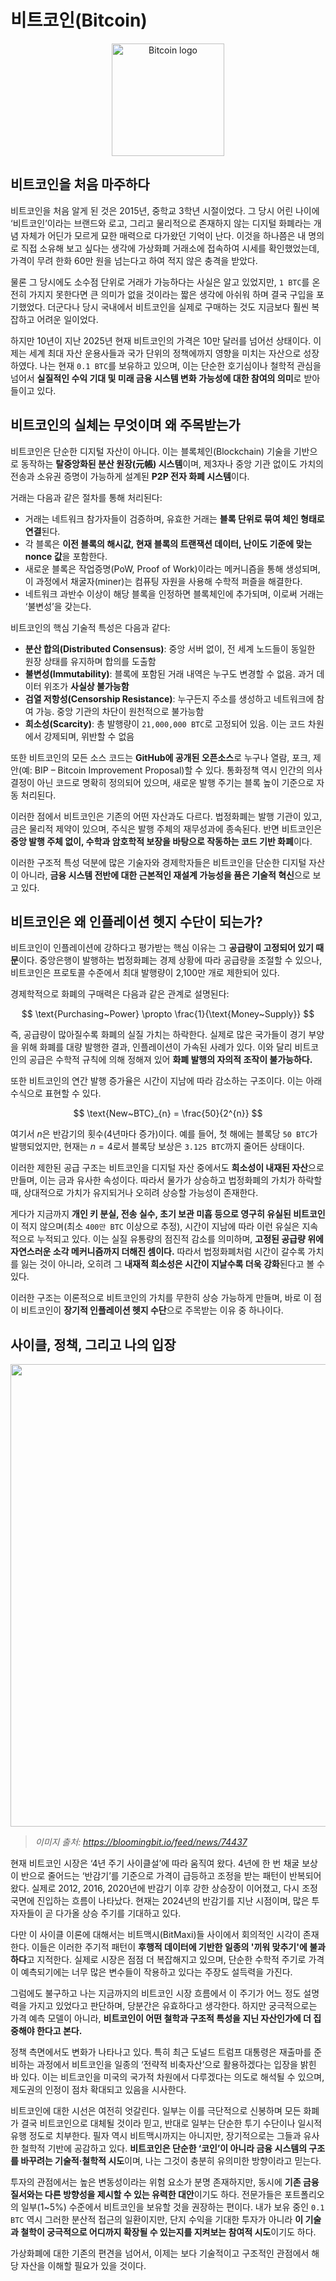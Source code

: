# 비트코인(Bitcoin)

<p align="center">
  <img src="https://bitcoin.org/img/icons/opengraph.png" width="180" alt="Bitcoin logo" />
</p>


## 비트코인을 처음 마주하다

비트코인을 처음 알게 된 것은 2015년, 중학교 3학년 시절이었다. 그 당시 어린 나이에 ‘비트코인’이라는 브랜드와 로고, 그리고 물리적으로 존재하지 않는 디지털 화폐라는 개념 자체가 어딘가 모르게 묘한 매력으로 다가왔던 기억이 난다. 이것을 하나쯤은 내 명의로 직접 소유해 보고 싶다는 생각에 가상화폐 거래소에 접속하여 시세를 확인했었는데, 가격이 무려 한화 60만 원을 넘는다고 하여 적지 않은 충격을 받았다.

물론 그 당시에도 소수점 단위로 거래가 가능하다는 사실은 알고 있었지만, `1 BTC`를 온전히 가지지 못한다면 큰 의미가 없을 것이라는 짧은 생각에 아쉬워 하며 결국 구입을 포기했었다. 더군다나 당시 국내에서 비트코인을 실제로 구매하는 것도 지금보다 훨씬 복잡하고 어려운 일이었다.

하지만 10년이 지난 2025년 현재 비트코인의 가격은 10만 달러를 넘어선 상태이다. 이제는 세계 최대 자산 운용사들과 국가 단위의 정책에까지 영향을 미치는 자산으로 성장하였다. 나는 현재 `0.1 BTC`를 보유하고 있으며, 이는 단순한 호기심이나 철학적 관심을 넘어서 **실질적인 수익 기대 및 미래 금융 시스템 변화 가능성에 대한 참여의 의미**로 받아들이고 있다.

## 비트코인의 실체는 무엇이며 왜 주목받는가

비트코인은 단순한 디지털 자산이 아니다. 이는 블록체인(Blockchain) 기술을 기반으로 동작하는 **탈중앙화된 분산 원장(元帳) 시스템**이며, 제3자나 중앙 기관 없이도 가치의 전송과 소유권 증명이 가능하게 설계된 **P2P 전자 화폐 시스템**이다.

거래는 다음과 같은 절차를 통해 처리된다:

- 거래는 네트워크 참가자들이 검증하며, 유효한 거래는 **블록 단위로 묶여 체인 형태로 연결**된다.
- 각 블록은 **이전 블록의 해시값, 현재 블록의 트랜잭션 데이터, 난이도 기준에 맞는 nonce 값**을 포함한다.
- 새로운 블록은 작업증명(PoW, Proof of Work)이라는 메커니즘을 통해 생성되며, 이 과정에서 채굴자(miner)는 컴퓨팅 자원을 사용해 수학적 퍼즐을 해결한다.
- 네트워크 과반수 이상이 해당 블록을 인정하면 블록체인에 추가되며, 이로써 거래는 ‘불변성’을 갖는다.

비트코인의 핵심 기술적 특성은 다음과 같다:

- **분산 합의(Distributed Consensus)**: 중앙 서버 없이, 전 세계 노드들이 동일한 원장 상태를 유지하며 합의를 도출함
- **불변성(Immutability)**: 블록에 포함된 거래 내역은 누구도 변경할 수 없음. 과거 데이터 위조가 **사실상 불가능함**
- **검열 저항성(Censorship Resistance)**: 누구든지 주소를 생성하고 네트워크에 참여 가능. 중앙 기관의 차단이 원천적으로 불가능함
- **희소성(Scarcity)**: 총 발행량이 `21,000,000 BTC`로 고정되어 있음. 이는 코드 차원에서 강제되며, 위반할 수 없음

또한 비트코인의 모든 소스 코드는 **GitHub에 공개된 오픈소스**로 누구나 열람, 포크, 제안(예: BIP – Bitcoin Improvement Proposal)할 수 있다. 통화정책 역시 인간의 의사결정이 아닌 코드로 명확히 정의되어 있으며, 새로운 발행 주기는 블록 높이 기준으로 자동 처리된다.

이러한 점에서 비트코인은 기존의 어떤 자산과도 다르다. 법정화폐는 발행 기관이 있고, 금은 물리적 제약이 있으며, 주식은 발행 주체의 재무성과에 종속된다. 반면 비트코인은 **중앙 발행 주체 없이, 수학과 암호학적 보장을 바탕으로 작동하는 코드 기반 화폐**이다.

이러한 구조적 특성 덕분에 많은 기술자와 경제학자들은 비트코인을 단순한 디지털 자산이 아니라, **금융 시스템 전반에 대한 근본적인 재설계 가능성을 품은 기술적 혁신**으로 보고 있다.

## 비트코인은 왜 인플레이션 헷지 수단이 되는가?

비트코인이 인플레이션에 강하다고 평가받는 핵심 이유는 그 **공급량이 고정되어 있기 때문**이다. 중앙은행이 발행하는 법정화폐는 경제 상황에 따라 공급량을 조절할 수 있으나, 비트코인은 프로토콜 수준에서 최대 발행량이 2,100만 개로 제한되어 있다.

경제학적으로 화폐의 구매력은 다음과 같은 관계로 설명된다:

$$
\text{Purchasing~Power} \propto \frac{1}{\text{Money~Supply}}
$$

즉, 공급량이 많아질수록 화폐의 실질 가치는 하락한다. 실제로 많은 국가들이 경기 부양을 위해 화폐를 대량 발행한 결과, 인플레이션이 가속된 사례가 있다. 이와 달리 비트코인의 공급은 수학적 규칙에 의해 정해져 있어 **화폐 발행의 자의적 조작이 불가능하다.**

또한 비트코인의 연간 발행 증가율은 시간이 지남에 따라 감소하는 구조이다. 이는 아래 수식으로 표현할 수 있다.

$$
\text{New~BTC}_{n} = \frac{50}{2^{n}}
$$

여기서 $n$은 반감기의 횟수(4년마다 증가)이다. 예를 들어, 첫 해에는 블록당 `50 BTC`가 발행되었지만, 현재는 $n = 4$로서 블록당 보상은 `3.125 BTC`까지 줄어든 상태이다.

이러한 제한된 공급 구조는 비트코인을 디지털 자산 중에서도 **희소성이 내재된 자산**으로 만들며, 이는 금과 유사한 속성이다. 따라서 물가가 상승하고 법정화폐의 가치가 하락할 때, 상대적으로 가치가 유지되거나 오히려 상승할 가능성이 존재한다.

게다가 지금까지 **개인 키 분실, 전송 실수, 초기 보관 미흡 등으로 영구히 유실된 비트코인**이 적지 않으며(최소 `400만 BTC` 이상으로 추정), 시간이 지남에 따라 이런 유실은 지속적으로 누적되고 있다. 이는 실질 유통량의 점진적 감소를 의미하며, **고정된 공급량 위에 자연스러운 소각 메커니즘까지 더해진 셈이다.** 따라서 법정화폐처럼 시간이 갈수록 가치를 잃는 것이 아니라, 오히려 그 **내재적 희소성은 시간이 지날수록 더욱 강화**된다고 볼 수 있다.

이러한 구조는 이론적으로 비트코인의 가치를 무한히 상승 가능하게 만들며, 바로 이 점이 비트코인이 **장기적 인플레이션 헷지 수단**으로 주목받는 이유 중 하나이다.

## 사이클, 정책, 그리고 나의 입장

<p align="left">
  <img src="https://media.bloomingbit.io/prod/news/f98653ed-0ee7-4447-bba4-a0155aea6bf8.png" width="740"/>
</p>

> *이미지 출처: https://bloomingbit.io/feed/news/74437*  

현재 비트코인 시장은 ‘4년 주기 사이클설’에 따라 움직여 왔다. 4년에 한 번 채굴 보상이 반으로 줄어드는 ‘반감기’를 기준으로 가격이 급등하고 조정을 받는 패턴이 반복되어 왔다. 실제로 2012, 2016, 2020년에 반감기 이후 강한 상승장이 이어졌고, 다시 조정 국면에 진입하는 흐름이 나타났다. 현재는 2024년의 반감기를 지난 시점이며, 많은 투자자들이 곧 다가올 상승 주기를 기대하고 있다.

다만 이 사이클 이론에 대해서는 비트맥시(BitMaxi)들 사이에서 회의적인 시각이 존재한다. 이들은 이러한 주기적 패턴이 **후행적 데이터에 기반한 일종의 '끼워 맞추기'에 불과하다**고 지적한다. 실제로 시장은 점점 더 복잡해지고 있으며, 단순한 수학적 주기로 가격이 예측되기에는 너무 많은 변수들이 작용하고 있다는 주장도 설득력을 가진다.

그럼에도 불구하고 나는 지금까지의 비트코인 시장 흐름에서 이 주기가 어느 정도 설명력을 가지고 있었다고 판단하며, 당분간은 유효하다고 생각한다. 하지만 궁극적으로는 가격 예측 모델이 아니라, **비트코인이 어떤 철학과 구조적 특성을 지닌 자산인가에 더 집중해야 한다고 본다.**

정책 측면에서도 변화가 나타나고 있다. 특히 최근 도널드 트럼프 대통령은 재출마를 준비하는 과정에서 비트코인을 일종의 ‘전략적 비축자산’으로 활용하겠다는 입장을 밝힌 바 있다. 이는 비트코인을 미국의 국가적 차원에서 다루겠다는 의도로 해석될 수 있으며, 제도권의 인정이 점차 확대되고 있음을 시사한다.

비트코인에 대한 시선은 여전히 엇갈린다. 일부는 이를 극단적으로 신봉하며 모든 화폐가 결국 비트코인으로 대체될 것이라 믿고, 반대로 일부는 단순한 투기 수단이나 일시적 유행 정도로 치부한다. 필자 역시 비트맥시까지는 아니지만, 장기적으로는 그들과 유사한 철학적 기반에 공감하고 있다. **비트코인은 단순한 ‘코인’이 아니라 금융 시스템의 구조를 바꾸려는 기술적·철학적 시도**이며, 나는 그것이 충분히 유의미한 방향이라고 믿는다.

투자의 관점에서는 높은 변동성이라는 위험 요소가 분명 존재하지만, 동시에 **기존 금융 질서와는 다른 방향성을 제시할 수 있는 유력한 대안**이기도 하다. 전문가들은 포트폴리오의 일부(1~5%) 수준에서 비트코인을 보유할 것을 권장하는 편이다. 내가 보유 중인 `0.1 BTC` 역시 그러한 분산적 접근의 일환이지만, 단지 수익을 기대한 투자가 아니라 **이 기술과 철학이 궁극적으로 어디까지 확장될 수 있는지를 지켜보는 참여적 시도**이기도 하다.

가상화폐에 대한 기존의 편견을 넘어서, 이제는 보다 기술적이고 구조적인 관점에서 해당 자산을 이해할 필요가 있을 것이다.